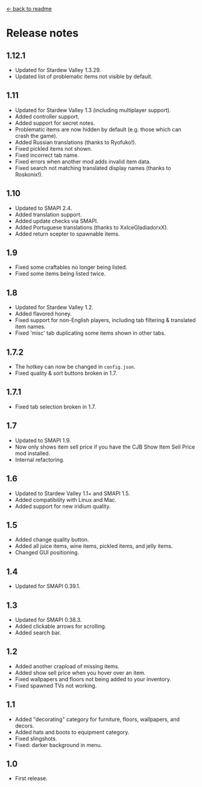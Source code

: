 ﻿[← back to readme](README.md)

# Release notes
## 1.12.1
* Updated for Stardew Valley 1.3.29.
* Updated list of problematic items not visible by default.

## 1.11
* Updated for Stardew Valley 1.3 (including multiplayer support).
* Added controller support.
* Added support for secret notes.
* Problematic items are now hidden by default (e.g. those which can crash the game).
* Added Russian translations (thanks to Ryofuko!).
* Fixed pickled items not shown.
* Fixed incorrect tab name.
* Fixed errors when another mod adds invalid item data.
* Fixed search not matching translated display names (thanks to Roskonix!).

## 1.10
* Updated to SMAPI 2.4.
* Added translation support.
* Added update checks via SMAPI.
* Added Portuguese translations (thanks to XxIceGladiadorxX).
* Added return scepter to spawnable items.

## 1.9
* Fixed some craftables no longer being listed.
* Fixed some items being listed twice.

## 1.8
* Updated for Stardew Valley 1.2.
* Added flavored honey.
* Fixed support for non-English players, including tab filtering & translated item names.
* Fixed 'misc' tab duplicating some items shown in other tabs.

## 1.7.2
* The hotkey can now be changed in `config.json`.
* Fixed quality & sort buttons broken in 1.7.

## 1.7.1
* Fixed tab selection broken in 1.7.

## 1.7
* Updated to SMAPI 1.9.
* Now only shows item sell price if you have the CJB Show Item Sell Price mod installed.
* Internal refactoring.

## 1.6
* Updated to Stardew Valley 1.1+ and SMAPI 1.5.
* Added compatibility with Linux and Mac.
* Added support for new iridium quality.

## 1.5
* Added change quality button.
* Added all juice items, wine items, pickled items, and jelly items.
* Changed GUI positioning.

## 1.4
* Updated for SMAPI 0.39.1.

## 1.3
* Updated for SMAPI 0.38.3.
* Added clickable arrows for scrolling.
* Added search bar.

## 1.2
* Added another crapload of missing items.
* Added show sell price when you hover over an item.
* Fixed wallpapers and floors not being added to your inventory.
* Fixed spawned TVs not working.

## 1.1
* Added "decorating" category for furniture, floors, wallpapers, and decors.
* Added hats and boots to equipment category.
* Fixed slingshots.
* Fixed: darker background in menu.

## 1.0
* First release.
